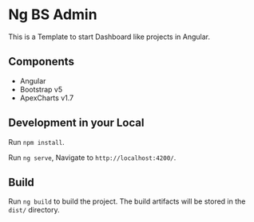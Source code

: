 # Ng BS Admin

This is a Template to start Dashboard like projects in Angular.

## Components
- Angular
- Bootstrap v5
- ApexCharts v1.7

## Development in your Local

Run `npm install`.

Run `ng serve`, Navigate to `http://localhost:4200/`.

## Build

Run `ng build` to build the project. The build artifacts will be stored in the `dist/` directory.

